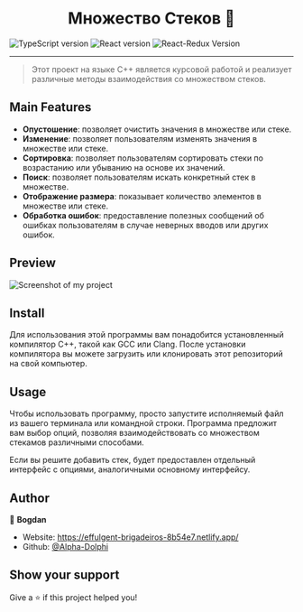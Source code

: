 <h1 align="center">Множество Стеков 👋</h1>

![TypeScript version](https://img.shields.io/badge/TypeScript-v5.0.2-blue)
![React version](https://img.shields.io/badge/React-v18.2.0-orange)
![React-Redux Version](https://img.shields.io/badge/React--Redux-v8.0.5-purple)


---

> Этот проект на языке C++ является курсовой работой и реализует различные методы взаимодействия со множеством стеков.

## Main Features

- **Опустошение**: позволяет очистить значения в множестве или стеке.
- **Изменение**: позволяет пользователям изменять значения в множестве или стеке.
- **Сортировка**: позволяет пользователям сортировать стеки по возрастанию или убыванию на основе их значений.
- **Поиск**: позволяет пользователям искать конкретный стек в множестве.
- **Отображение размера**: показывает количество элементов в множестве или стеке.
- **Обработка ошибок**: предоставление полезных сообщений об ошибках пользователям в случае неверных вводов или других ошибок. 


## Preview

![Screenshot of my project]([https://lh3.googleusercontent.com/v8J3J-M5cCMl4qugg-Ovp3Br3FoSdcIWcrc2VmHa-fmdxg2nJMFtEHHQ6yuKmkXjmoZ8FnHB8rVZaJH-_Pf01Wp_rwH2Fp3BHisaIAXOq-mF4NlCnY-Sudiso3sawzS0vZGD-uIJZvwFXCpt3uowvFDY8akmWZRBSjWvGUcNVauvLew_tdcJEXMN-TmnUgf53lxROVXO6T8-O0EGhwE6XGaHPiAlMH4MA4-kMsz3_zWNbBvwJ6V4vxHXSLU_5lhpZws17egXQRnLzcIAL8hw_ynREm0mlTxPbUhbnBonhgMDhaxjmitrvcJTfKhBsv_CnpsXM2baCMRErXNHX6fagYkEJ0w4LLQDa0VW2yvlSXBFUOTNqCC82AQI6BmGG96GRUO5D3OOkzxonA-9sJi8b67HPwxLO_27VVogI-ZQkSiStQjyyE590ukVPxrdulrD3UncVdzAGlCWI0qC0WhqSkkGBw438eaLMy94I7xGlscOXnupydmRegIqM2baJMm8blRo-GlP_L46d75-k9P8l-Xw9O1Uy2uV9VPxm2-ZmyWUmR32-N3wwL4plzjYNRm13I-g75PoxJhKMAd7VOYjLxcBQYq9a0oEtY9u18vTM-nY4ABgbBk3B9J9-ZKgzTKQKAtdsLYF9RQikrT42FXaphDoSO8pR7Rl9iPU4pIxaW1Ayhb8r00j1ab-QPgKpF7_vGw-1A13waxUWwm0SALXl5R8EX-7eK5VWq-7dgtPMV81jttEUs8fkIOQAzH25wBfORSR7yNG07qgEWG6o0vqUt2eXi1tGndIpSgc0Rg6JbobJEVumAhgAUg6x9t8LVLV9rvonfpi2fr0jNWNEIGlkAOuBkExzKw3tEfUmbWHvE0uh_i9KsgdDrqyOXGBdgppBLw0ZPKWnSJfeS48mETSzmbXZRqokpbmTieA3F7z5CuHpQn_CadcB4P-kWXp9SWpbce4aM1rykg7tyeBvjtg=w1147-h777-s-no?authuser=0](https://lh3.googleusercontent.com/r6PYiqEURx4lU5-N3hRojEsaU3kWF0t61t0riCxvalwUnLJbCXBoO5sWP_CMBCibWH320Xh72duuiQwKEQ0ZlAYNUAg70wCmWT4Pxzrzzecd79XUPGyFegpo72GlVYb5O_wyt1vWnTdRrwpCvSkVCfm8-NNegQ2aXkqI7vSGDo2sesBfwm6Sbhqinzv5kc_p-OavhN8VrqCUrjHO9gN-k38wEef3wVAjdxbedZwX_xcquz0nQIm5CJMRByHwbR3Wg9qXHi7ihlNyJMoi08R3r0uOqIUZVl_0BCg-50S8Ia7uoOmDQ5_WndzdxwOLie2ePQC87iul8dERipFSLJzoS9V8LKp2sDbm-Sr2Dg-bafk5FuP28g50_XgEuPdGtLncEhxxH18OXDIShefK5LKAkrW0qXgi4mZmiUUy3jn7vLrsGJFwaklhYe1AuXDXSi7dhwDvkwcHnhtn3W90sje6IT0leOpAukn5V-rtuxkAA9jIDJocKrnpBrlxrpBtKQsA2LurcN8FVUlOfTuGtJjSRmOjPn62ffCWHNRPRY2wsf0Ux9CB2EntLDeMBk_G5HQiw28kjihVoBpejLiEoyIrpzevUikosKkOMIlhMc-Ov_Fvwfnqn8rHOK3MZhxNXj5zQ5IQtDlYTwohcurYtCmZjaVHHjdjatSvJ_rwnjCCl1_sGV-i8_QgyrHbKjkxLr2g2ybsOritJnDDEpKmJqgokvDMqtdcsS5KbeSzZSErDChs3ZKdednKTPg6CBDSS_seTgzdZ4GMS08h2Vm9elsF1m_aKP7WCldfvWyoUiaZ9OrvYmubXkL4k09KEKu0bBGajdC4jurPRkmIVCDAupXfOV3pDUpy-thIgFpZc8XarR0tOUP3ZTA-RGX0hZuLeG6J4He8DGsGA13V_u65UMUoxfyXIKlnvkVMv5C1nHAT4bLKJ_sXBIocEiwQbw-D4sPtOkrNMhTlhCf1eP_w2lIG=w543-h522-s-no?authuser=0))

## Install

Для использования этой программы вам понадобится установленный компилятор C++, такой как GCC или Clang. После установки компилятора вы можете загрузить или клонировать этот репозиторий на свой компьютер.

## Usage

Чтобы использовать программу, просто запустите исполняемый файл из вашего терминала или командной строки. Программа предложит вам выбор опций, позволяя взаимодействовать со множеством стекамов различными способами.

Если вы решите добавить стек, будет предоставлен отдельный интерфейс с опциями, аналогичными основному интерфейсу.

## Author

👤 **Bogdan**

* Website: https://effulgent-brigadeiros-8b54e7.netlify.app/
* Github: [@Alpha-Dolphi](https://github.com/Alpha-Dolphi)

## Show your support

Give a ⭐️ if this project helped you!
